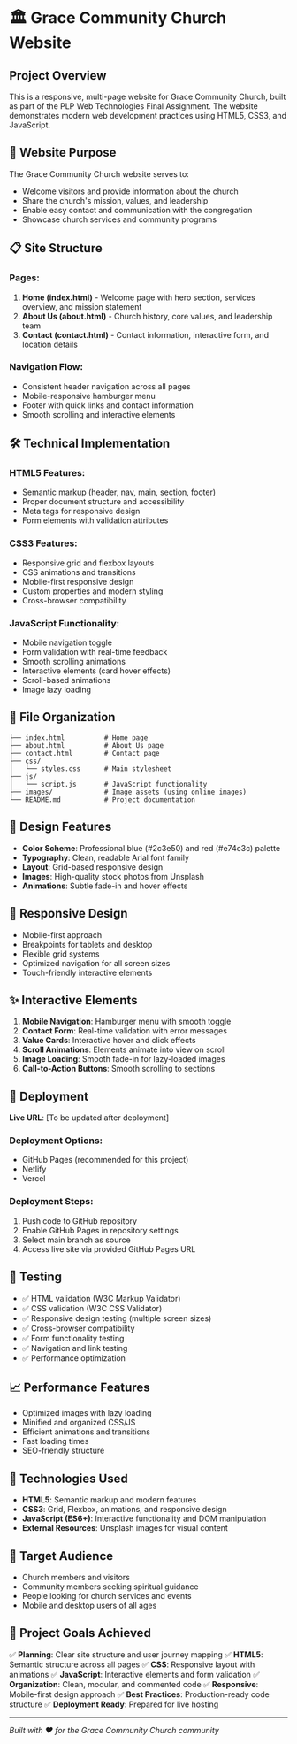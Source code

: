 # 🏛️ Grace Community Church Website

## Project Overview

This is a responsive, multi-page website for Grace Community Church, built as part of the PLP Web Technologies Final Assignment. The website demonstrates modern web development practices using HTML5, CSS3, and JavaScript.

## 🎯 Website Purpose

The Grace Community Church website serves to:
- Welcome visitors and provide information about the church
- Share the church's mission, values, and leadership
- Enable easy contact and communication with the congregation
- Showcase church services and community programs

## 📋 Site Structure

### Pages:
1. **Home (index.html)** - Welcome page with hero section, services overview, and mission statement
2. **About Us (about.html)** - Church history, core values, and leadership team
3. **Contact (contact.html)** - Contact information, interactive form, and location details

### Navigation Flow:
- Consistent header navigation across all pages
- Mobile-responsive hamburger menu
- Footer with quick links and contact information
- Smooth scrolling and interactive elements

## 🛠️ Technical Implementation

### HTML5 Features:
- Semantic markup (header, nav, main, section, footer)
- Proper document structure and accessibility
- Meta tags for responsive design
- Form elements with validation attributes

### CSS3 Features:
- Responsive grid and flexbox layouts
- CSS animations and transitions
- Mobile-first responsive design
- Custom properties and modern styling
- Cross-browser compatibility

### JavaScript Functionality:
- Mobile navigation toggle
- Form validation with real-time feedback
- Smooth scrolling animations
- Interactive elements (card hover effects)
- Scroll-based animations
- Image lazy loading

## 📁 File Organization

```
├── index.html          # Home page
├── about.html          # About Us page
├── contact.html        # Contact page
├── css/
│   └── styles.css      # Main stylesheet
├── js/
│   └── script.js       # JavaScript functionality
├── images/             # Image assets (using online images)
└── README.md           # Project documentation
```

## 🎨 Design Features

- **Color Scheme**: Professional blue (#2c3e50) and red (#e74c3c) palette
- **Typography**: Clean, readable Arial font family
- **Layout**: Grid-based responsive design
- **Images**: High-quality stock photos from Unsplash
- **Animations**: Subtle fade-in and hover effects

## 📱 Responsive Design

- Mobile-first approach
- Breakpoints for tablets and desktop
- Flexible grid systems
- Optimized navigation for all screen sizes
- Touch-friendly interactive elements

## ✨ Interactive Elements

1. **Mobile Navigation**: Hamburger menu with smooth toggle
2. **Contact Form**: Real-time validation with error messages
3. **Value Cards**: Interactive hover and click effects
4. **Scroll Animations**: Elements animate into view on scroll
5. **Image Loading**: Smooth fade-in for lazy-loaded images
6. **Call-to-Action Buttons**: Smooth scrolling to sections

## 🚀 Deployment

**Live URL**: [To be updated after deployment]

### Deployment Options:
- GitHub Pages (recommended for this project)
- Netlify
- Vercel

### Deployment Steps:
1. Push code to GitHub repository
2. Enable GitHub Pages in repository settings
3. Select main branch as source
4. Access live site via provided GitHub Pages URL

## 🧪 Testing

- ✅ HTML validation (W3C Markup Validator)
- ✅ CSS validation (W3C CSS Validator)
- ✅ Responsive design testing (multiple screen sizes)
- ✅ Cross-browser compatibility
- ✅ Form functionality testing
- ✅ Navigation and link testing
- ✅ Performance optimization

## 📈 Performance Features

- Optimized images with lazy loading
- Minified and organized CSS/JS
- Efficient animations and transitions
- Fast loading times
- SEO-friendly structure

## 🔧 Technologies Used

- **HTML5**: Semantic markup and modern features
- **CSS3**: Grid, Flexbox, animations, and responsive design
- **JavaScript (ES6+)**: Interactive functionality and DOM manipulation
- **External Resources**: Unsplash images for visual content

## 👥 Target Audience

- Church members and visitors
- Community members seeking spiritual guidance
- People looking for church services and events
- Mobile and desktop users of all ages

## 🎯 Project Goals Achieved

✅ **Planning**: Clear site structure and user journey mapping
✅ **HTML5**: Semantic structure across all pages
✅ **CSS**: Responsive layout with animations
✅ **JavaScript**: Interactive elements and form validation
✅ **Organization**: Clean, modular, and commented code
✅ **Responsive**: Mobile-first design approach
✅ **Best Practices**: Production-ready code structure
✅ **Deployment Ready**: Prepared for live hosting

---

*Built with ❤️ for the Grace Community Church community*